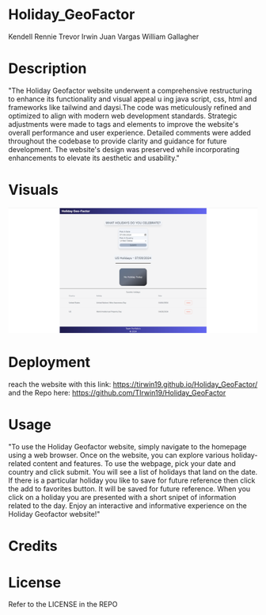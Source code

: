 # Holiday_GeoFactor
Kendell Rennie
Trevor Irwin
Juan Vargas
William Gallagher


# Description
"The Holiday Geofactor website underwent a comprehensive restructuring to enhance its functionality and visual appeal u ing java script, css, html and frameworks like tailwind and daysi.The code was meticulously refined and optimized to align with modern web development standards. Strategic adjustments were made to tags and elements to improve the website's overall performance and user experience. Detailed comments were added throughout the codebase to provide clarity and guidance for future development. The website's design was preserved while incorporating enhancements to elevate its aesthetic and usability."


# Visuals

![alt text](/assets/images/HolidayGeoImage.png)

# Deployment
 reach the website with this link: https://tirwin19.github.io/Holiday_GeoFactor/
and the Repo here: https://github.com/TIrwin19/Holiday_GeoFactor

# Usage
"To use the Holiday Geofactor website, simply navigate to the homepage using a web browser. Once on the website, you can explore various holiday-related content and features. To use the webpage, pick your date and country and click submit. You will see a list of holidays that land on the date. If there is a particular holiday you like to save for future reference then click the add to favorites button.  It will be saved for future reference. When you click on a holiday you are presented with a short snipet of information related to the day. Enjoy an interactive and informative experience on the Holiday Geofactor website!"

# Credits


# License

Refer to the LICENSE in the REPO